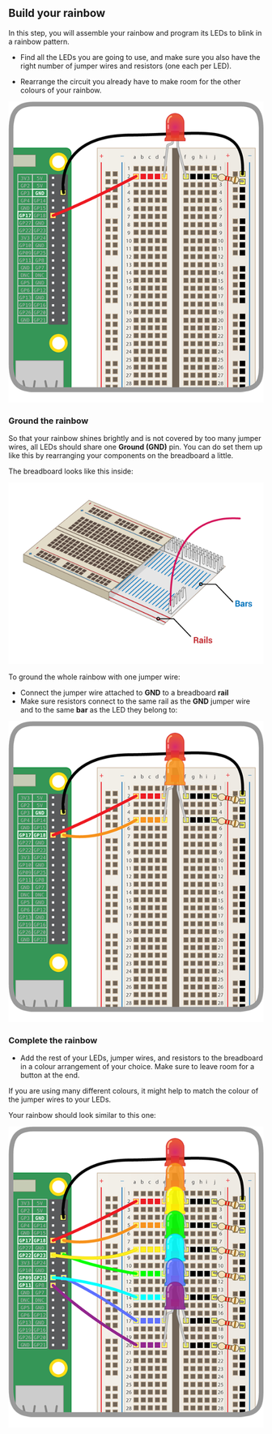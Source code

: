 ## Build your rainbow

In this step, you will assemble your rainbow and program its LEDs to blink in a rainbow pattern.

+ Find all the LEDs you are going to use, and make sure you also have the right number of jumper wires and resistors (one each per LED).

+ Rearrange the circuit you already have to make room for the other colours of your rainbow.

![Circuit Rearranged](images/oneled.png)

### Ground the rainbow

So that your rainbow shines brightly and is not covered by too many jumper wires, all LEDs should share one **Ground (GND)** pin. You can do set them up like this by rearranging your components on the breadboard a little.

The breadboard looks like this inside:

![Breadboard Cross-Section](images/breadboardxsection.png)

To ground the whole rainbow with one jumper wire:
+ Connect the jumper wire attached to **GND** to a breadboard **rail**
+ Make sure resistors connect to the same rail as the **GND** jumper wire and to the same **bar** as the LED they belong to:

![Adding LEDs](images/twoleds.png)

### Complete the rainbow

+ Add the rest of your LEDs, jumper wires, and resistors to the breadboard in a colour arrangement of your choice. Make sure to leave room for a button at the end.

If you are using many different colours, it might help to match the colour of the jumper wires to your LEDs.

Your rainbow should look similar to this one:

![Rainbow LEDs](images/rainbowleds.png)
